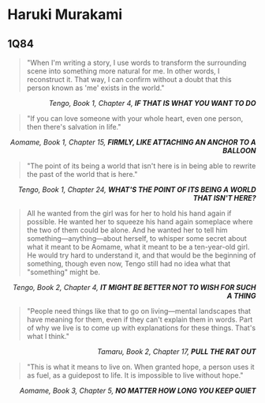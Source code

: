 # Haruki Murakami

## 1Q84

> "When I'm writing a story, I use words to transform the surrounding scene into something more natural for me. In other words, I reconstruct it. That way, I can confirm without a doubt that this person known as 'me' exists in the world."

<p align="right">
  <em>Tengo, Book 1, Chapter 4, <strong>IF THAT IS WHAT YOU WANT TO DO</strong></em>
</p>

> "If you can love someone with your whole heart, even one person, then there's salvation in life."

<p align="right">
  <em>Aomame, Book 1, Chapter 15, <strong>FIRMLY, LIKE ATTACHING AN ANCHOR TO A BALLOON</strong></em>
</p>

> "The point of its being a world that isn't here is in being able to rewrite the past of the world that is here."

<p align="right">
  <em>Tengo, Book 1, Chapter 24, <strong>WHAT'S THE POINT OF ITS BEING A WORLD THAT ISN'T HERE?</strong></em>
</p>

> All he wanted from the girl was for her to hold his hand again if possible. He wanted her to squeeze his hand again someplace where the two of them could be alone. And he wanted her to tell him something&mdash;anything&mdash;about herself, to whisper some secret about what it meant to be Aomame, what it meant to be a ten-year-old girl. He would try hard to understand it, and that would be the beginning of something, though even now, Tengo still had no idea what that "something" might be.

<p align="right">
  <em>Tengo, Book 2, Chapter 4, <strong>IT MIGHT BE BETTER NOT TO WISH FOR SUCH A THING</strong></em>
</p>

> "People need things like that to go on living&mdash;mental landscapes that have meaning for them, even if they can't explain them in words. Part of why we live is to come up with explanations for these things. That's what I think."

<p align="right">
  <em>Tamaru, Book 2, Chapter 17, <strong>PULL THE RAT OUT</strong></em>
</p>

> "This is what it means to live on. When granted hope, a person uses it as fuel, as a guidepost to life. It is impossible to live without hope."

<p align="right">
  <em>Aomame, Book 3, Chapter 5, <strong>NO MATTER HOW LONG YOU KEEP QUIET</strong></em>
</p>
